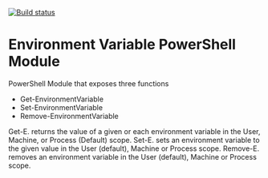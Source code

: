 [![Build status](https://ci.appveyor.com/api/projects/status/8wbs4gpoq2r24bsy?svg=true)](https://ci.appveyor.com/project/fpschultze/environmentvariable)

# Environment Variable PowerShell Module

PowerShell Module that exposes three functions
- Get-EnvironmentVariable
- Set-EnvironmentVariable
- Remove-EnvironmentVariable

Get-E. returns the value of a given or each environment variable in the User, Machine, or Process (Default) scope.
Set-E. sets an environment variable to the given value in the User (default), Machine or Process scope.
Remove-E. removes an environment variable in the User (default), Machine or Process scope.
